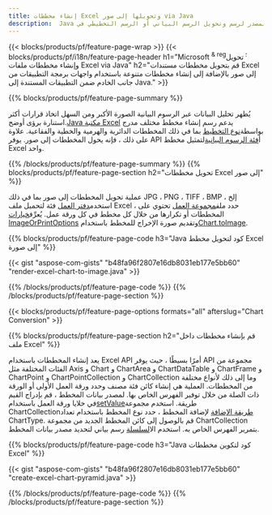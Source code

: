 ```yaml
---
title: إنشاء مخططات Excel وتحويلها إلى صور via Java
description:  Java كود المصدر لرسم وتحويل الرسم البياني أو الرسم التخطيطي في Microsoft Excel باستخدام Java Library.
---
```

{{< blocks/products/pf/feature-page-wrap >}}
{{< blocks/products/pf/i18n/feature-page-header h1="Microsoft <sup> & reg؛ </sup> تحويل وإنشاء مخططات ملفات Excel via Java" h2="قم بتحويل مخططات مستندات Excel إلى صور بالإضافة إلى إنشاء مخططات متنوعة باستخدام واجهات برمجة التطبيقات من جانب الخادم ضمن التطبيقات المستندة إلى Java." >}}


{{% blocks/products/pf/feature-page-summary %}}

 يُظهر تحليل البيانات عبر الرسوم البيانية الصورة الأكبر ومن السهل اتخاذ قرارات أكثر استنارة برؤى أوضح.[Java مكتبة Excel](/cells/ar/java/) يدعم رسم إنشاء مخطط مختلف مدرج بواسطة[نوع التخطيط](https://reference.aspose.com/cells/java/com.aspose.cells/ChartType) بما في ذلك المخططات الدائرية والهرمية والخطية والفقاعية. علاوة على ذلك ، فإنه يحول المخططات إلى صور. يوفر API أ[فئة الرسوم البيانية](https://reference.aspose.com/cells/java/com.aspose.cells/Chart)لتمثيل مخطط Excel واحد.

{{% /blocks/products/pf/feature-page-summary %}}
{{% blocks/products/pf/feature-page-section h2="تحويل مخططات Excel إلى صور" %}}

 عملية تحويل المخططات إلى صور بما في ذلك JPG ، PNG ، TIFF ، BMP إلخ ، استخدم[دفتر العمل](https://reference.aspose.com/java/cells/com.aspose.cells/workbook) فئة لتحميل ملف Excel ، حدد ملف[مجموعة العمل](https://reference.aspose.com/cells/java/com.aspose.cells/worksheet) تحتوي على المخططات أو تكرارها من خلال كل مخطط في كل ورقة عمل. يُعرِّف[خيارات ImageOrPrintOptions](https://reference.aspose.com/cells/java/com.aspose.cells/ImageOrPrintOptions) وتقديم صورة الإخراج للمخطط باستخدام[Chart.toImage](https://reference.aspose.com/cells/java/com.aspose.cells/chart#toImage(java.io.OutputStream,%20com.aspose.cells.ImageOrPrintOptions)).


{{% blocks/products/pf/feature-page-code h3="Java كود لتحويل مخطط Excel إلى صورة" %}}

{{< gist "aspose-com-gists" "b48fa96f2807e16db8031eb177e5bb60" "render-excel-chart-to-image.java" >}}

{{% /blocks/products/pf/feature-page-code %}}
{{% /blocks/products/pf/feature-page-section %}}

{{< blocks/products/pf/feature-page-options formats="all" afterslug="Chart Conversion" >}}


{{% blocks/products/pf/feature-page-section h2="قم بإنشاء مخططات داخل ملف Excel" %}}

 يعد إنشاء المخططات باستخدام Excel API أمرًا بسيطًا ، حيث يوفر API مجموعة من الفئات المختلفة مثل Axis و Chart و ChartArea و ChartDataTable و ChartFrame و ChartPoint و ChartPointCollection و ChartCollection وما إلى ذلك لأنواع مختلفة من المخططات. العملية هي إنشاء كائن فئة مصنف وحدد ورقة العمل الأولى أو الورقة ذات الصلة من خلال توفير الفهرس الخاص بها. لمصدر بيانات المخطط ، قم بإدراج القيم في خلايا ورقة العمل باستخدام[setValue](https://reference.aspose.com/cells/java/com.aspose.cells/cell#Value)طريقة. استخدم مجموعة ChartCollection[طريقة الإضافة](https://reference.aspose.com/cells/java/com.aspose.cells/chartcollection#add(int,%20int,%20int,%20int,%20int) ) لإضافة المخطط ، حدد نوع المخطط باستخدام تعداد ChartType. قم بالوصول إلى كائن المخطط الجديد من مجموعة ChartCollection بتمرير الفهرس الخاص به. استخدم ال[السلسلة](https://reference.aspose.com/cells/java/com.aspose.cells/SeriesCollection) رسم بياني لتحديد مصدر بيانات المخطط.

{{% blocks/products/pf/feature-page-code h3="Java كود لتكوين مخططات Excel" %}}

{{< gist "aspose-com-gists" "b48fa96f2807e16db8031eb177e5bb60" "create-excel-chart-pyramid.java" >}}

{{% /blocks/products/pf/feature-page-code %}}
{{% /blocks/products/pf/feature-page-section %}}
